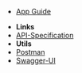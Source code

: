 - [App Guide](/user-guide/overview)
<!-- - [Developer Guide](/developer-guide/overview) -->
- **Links**
- [API-Specification](//doc-api.omna.io/api-spec/)
- **Utils**
- [Postman](//doc-api.omna.io/api-spec/swagger-ui/)
- [Swagger-UI](//doc-api.omna.io/api-spec/swagger-ui/)
